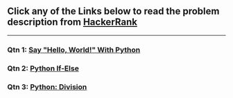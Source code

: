 ## Click any of the Links below to read the problem description from [HackerRank](https://www.hackerrank.com/)
<hr>

### Qtn 1: [Say "Hello, World!" With Python](https://www.hackerrank.com/challenges/py-hello-world/problem?isFullScreen=true)

### Qtn 2: [Python If-Else](https://www.hackerrank.com/challenges/py-if-else/problem?isFullScreen=true)

### Qtn 3: [Python: Division](https://www.hackerrank.com/challenges/python-division/problem?isFullScreen=true)
